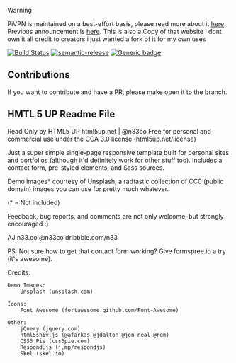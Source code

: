 > [!WARNING]
> PiVPN is maintained on a best-effort basis, please read more about it [here](https://github.com/pivpn/pivpn/releases/tag/v4.6.1). Previous announcement is [here](https://github.com/pivpn/pivpn/releases/tag/v4.6.0).
> This is also a Copy of that website i dont own it all credit to creators i just wanted a fork of it for my own uses

[![Build Status](https://travis-ci.com/pivpn/pivpn.io.svg?branch=master)](https://travis-ci.com/pivpn/pivpn.io)
[![semantic-release](https://img.shields.io/badge/%20%20%F0%9F%93%A6%F0%9F%9A%80-semantic--release-e10079.svg)](https://github.com/semantic-release/semantic-release)
[![Generic badge](https://img.shields.io/badge/website-status-blue.svg)](https://stats.uptimerobot.com/8X64yTjrJO)


## Contributions

If you want to contribute and have a PR, please make open it to the branch.

## HMTL 5 UP Readme File
Read Only by HTML5 UP
html5up.net | @n33co
Free for personal and commercial use under the CCA 3.0 license (html5up.net/license)


Just a super simple single-page responsive template built for personal sites and portfolios
(although it'd definitely work for other stuff too). Includes a contact form, pre-styled
elements, and Sass sources.

Demo images* courtesy of Unsplash, a radtastic collection of CC0 (public domain) images
you can use for pretty much whatever.

(* = Not included)

Feedback, bug reports, and comments are not only welcome, but strongly encouraged :)

AJ
n33.co @n33co dribbble.com/n33

PS: Not sure how to get that contact form working? Give formspree.io a try (it's awesome).


Credits:

	Demo Images:
		Unsplash (unsplash.com)

	Icons:
		Font Awesome (fortawesome.github.com/Font-Awesome)

	Other:
		jQuery (jquery.com)
		html5shiv.js (@afarkas @jdalton @jon_neal @rem)
		CSS3 Pie (css3pie.com)
		Respond.js (j.mp/respondjs)
		Skel (skel.io)
